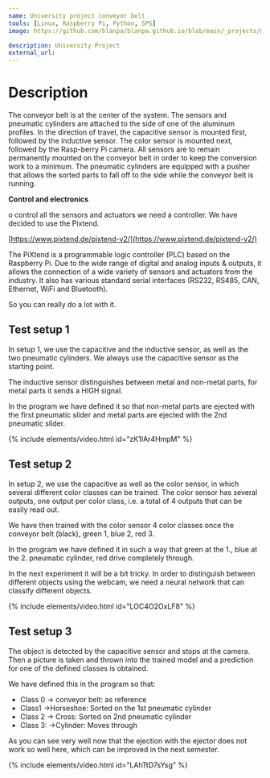 ```yaml
---
name: University project conveyor belt
tools: [Linux, Raspberry Pi, Python, SPS]
image: https://github.com/blanpa/blanpa.github.io/blob/main/_projects/media/(1)%20University%20project%20conveyor%20belt/1.png?raw=true![image](https://user-images.githubusercontent.com/54003618/210230399-f3126483-6b26-4004-a32c-f7175a6f69a7.png)

description: University Project
external_url: 
---
```

# Description
The conveyor belt is at the center of the system. The sensors and pneumatic cylinders are attached to the side of one of the aluminum profiles. In the direction of travel, the capacitive sensor is mounted first, followed by the inductive sensor. The color sensor is mounted next, followed by the Rasp-berry Pi camera. All sensors are to remain permanently mounted on the conveyor belt in order to keep the conversion work to a minimum. The pneumatic cylinders are equipped with a pusher that allows the sorted parts to fall off to the side while the conveyor belt is running.

**Control and electronics**

o control all the sensors and actuators we need a controller. We have decided to use the Pixtend.

[https://www.pixtend.de/pixtend-v2/](https://www.pixtend.de/pixtend-v2/)

The PiXtend is a programmable logic controller (PLC) based on the Raspberry Pi. Due to the wide range of digital and analog inputs & outputs, it allows the connection of a wide variety of sensors and actuators from the industry. It also has various standard serial interfaces (RS232, RS485, CAN, Ethernet, WiFi and Bluetooth).

So you can really do a lot with it.

## Test setup 1

In setup 1, we use the capacitive and the inductive sensor, as well as the two pneumatic cylinders. We always use the capacitive sensor as the starting point.

The inductive sensor distinguishes between metal and non-metal parts, for metal parts it sends a HIGH signal.

In the program we have defined it so that non-metal parts are ejected with the first pneumatic slider and metal parts are ejected with the 2nd pneumatic slider.

{% include elements/video.html id="zK1IAr4HmpM" %}

## Test setup 2

In setup 2, we use the capacitive as well as the color sensor, in which several different color classes can be trained. The color sensor has several outputs, one output per color class, i.e. a total of 4 outputs that can be easily read out.

We have then trained with the color sensor 4 color classes once the conveyor belt (black), green 1, blue 2, red 3.

In the program we have defined it in such a way that green at the 1., blue at the 2. pneumatic cylinder, red drive completely through.

In the next experiment it will be a bit tricky. In order to distinguish between different objects using the webcam, we need a neural network that can classify different objects.

{% include elements/video.html id="LOC4O2OxLF8" %}


## Test setup 3

The object is detected by the capacitive sensor and stops at the camera. Then a picture is taken and thrown into the trained model and a prediction for one of the defined classes is obtained.

We have defined this in the program so that:

- Class 0 -> conveyor belt: as reference
- Class1 ->Horseshoe: Sorted on the 1st pneumatic cylinder
- Class 2 -> Cross: Sorted on 2nd pneumatic cylinder
- Class 3: ->Cylinder: Moves through

As you can see very well now that the ejection with the ejector does not work so well here, which can be improved in the next semester.

{% include elements/video.html id="LAhTtD7sYsg" %}
